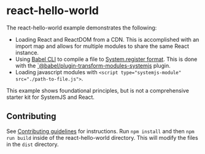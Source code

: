 # react-hello-world

The react-hello-world example demonstrates the following:

- Loading React and ReactDOM from a CDN. This is accomplished with an import map and allows for multiple modules to share the same React instance.
- Using [Babel CLI](https://babeljs.io/docs/en/babel-cli) to compile a file to [System.register format](https://github.com/systemjs/systemjs/blob/master/docs/system-register.md). This is done with the [`@babel/plugin-transform-modules-systemjs](https://babeljs.io/docs/en/babel-plugin-transform-modules-systemjs) plugin.
- Loading javascript modules with `<script type="systemjs-module" src="./path-to-file.js">`.

This example shows foundational principles, but is not a comprehensive starter kit for SystemJS and React.

## Contributing

See [Contributing guidelines](/README.md#Contributing) for instructions. Run `npm install` and then `npm run build` inside of the react-hello-world directory. This will modify the files in the `dist` directory. 